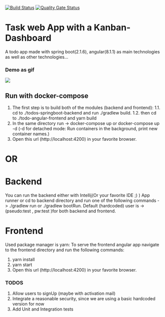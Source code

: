 [![Build Status](https://travis-ci.com/zbennis/spring-boot-angular-todo-app-with-kanban-dashboard.svg?token=zHqcVD8zUzTqHSqfzYUB&branch=master)](https://travis-ci.com/zbennis/spring-boot-angular-todo-app-with-kanban-dashboard) 
[![Quality Gate Status](https://sonarcloud.io/api/project_badges/measure?project=task-kanban-dashboard-app&metric=alert_status)](https://sonarcloud.io/dashboard?id=task-kanban-dashboard-app)
# Task web App with a Kanban-Dashboard <br> 

A todo app made with spring boot(2.1.6), angular(8.1.1) as main technologies as well as other technologies...

### Demo as gif
![](/gifs/todo-app.gif)


## Run with docker-compose

1. The first step is to build both of the modules (backend and frontend):
    1.1.  cd to ./todos-springboot-backend and run ./gradlew build.
    1.2. then cd to ./todo-angular-frontend and yarn build
2. In the same directory run -> docker-compose up or docker-compose up -d (-d for detached mode: Run containers in the background, print new container names.)
3. Open this url (http://localhost:4200) in your favorite browser. 

# OR

# Backend

You can run the backend either with Intellij(Or your favorite IDE ;) ) App runner or
cd to backend directory and run one of the following commands -> ./gradlew run or ./gradlew bootRun.
Default (hardcoded) user is -> (pseudo:test , pw:test )for both backend and frontend.

# Frontend 

Used package manager is yarn:
To serve the frontend angular app navigate to the frontend directory and run the following commands:
1. yarn install
2. yarn start
3. Open this url (http://localhost:4200) in your favorite browser.  


### TODOS 
1. Allow users to signUp (maybe with activation mail)
2. Integrate a reasonable security, since we are using a basic hardcoded version for now
3. Add Unit and Integration tests


